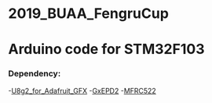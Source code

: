# 2019_BUAA_FengruCup
# Arduino code for STM32F103

### Dependency:
-[U8g2_for_Adafruit_GFX](https://github.com/olikraus/U8g2_for_Adafruit_GFX)
-[GxEPD2](https://github.com/ZinggJM/GxEPD2)
-[MFRC522](https://github.com/miguelbalboa/rfid)
